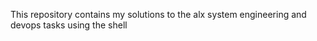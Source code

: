 This repository contains my solutions to the alx system engineering and devops tasks using the shell
